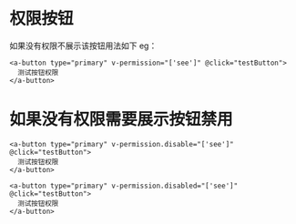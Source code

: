 # 权限按钮

如果没有权限不展示该按钮用法如下
eg：

```
<a-button type="primary" v-permission="['see']" @click="testButton">
  测试按钮权限
</a-button>
```

# 如果没有权限需要展示按钮禁用

````
<a-button type="primary" v-permission.disable="['see']" @click="testButton">
  测试按钮权限
</a-button>

<a-button type="primary" v-permission.disabled="['see']" @click="testButton">
  测试按钮权限
</a-button>
````
